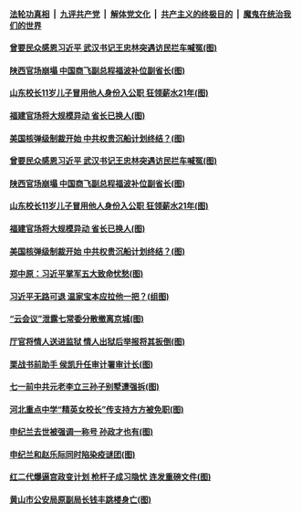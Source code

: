 ####  [法轮功真相](../../../../basic/blob/master/README.md?t=07041502) &nbsp;|&nbsp; [九评共产党](../../../../9ping.md/blob/master/README.md?t=07041502) &nbsp;|&nbsp; [解体党文化](../../../../jtdwh.md/blob/master/README.md?t=07041502)  &nbsp;|&nbsp; [共产主义的终极目的](../../../../gczydzjmd.md/blob/master/README.md?t=07041502) &nbsp;|&nbsp; [魔鬼在统治我们的世界](../../../../mgztzwmdsj.md/blob/master/README.md?t=07041502) 

#### [曾要民众感恩习近平 武汉书记王忠林突遇访民拦车喊冤(图)](../pages/p2/938566.md?t=07041502) 

#### [陕西官场崩塌 中国商飞副总程福波补位副省长(图)](../pages/p2/938549.md?t=07041502) 

#### [山东校长11岁儿子冒用他人身份入公职 狂领薪水21年(图)](../pages/p2/938546.md?t=07041502) 

#### [福建官场将大规模异动 省长已换人(图)](../pages/p2/938519.md?t=07041502) 


#### [美国核弹级制裁开始 中共权贵沉船计划终结？(图)](../pages/p2/938445.md?t=07041502) 

#### [曾要民众感恩习近平 武汉书记王忠林突遇访民拦车喊冤(图)](../pages/p2/938566.md?t=07041502) 


#### [陕西官场崩塌 中国商飞副总程福波补位副省长(图)](../pages/p2/938549.md?t=07041502) 

#### [山东校长11岁儿子冒用他人身份入公职 狂领薪水21年(图)](../pages/p2/938546.md?t=07041502) 

#### [福建官场将大规模异动 省长已换人(图)](../pages/p2/938519.md?t=07041502) 


#### [美国核弹级制裁开始 中共权贵沉船计划终结？(图)](../pages/p2/938445.md?t=07041502) 

#### [郑中原：习近平掌军五大致命忧愁(图)](../pages/p2/938389.md?t=07041502) 

#### [习近平无路可退 温家宝本应拉他一把？(组图)](../pages/p2/938336.md?t=07041502) 


#### [“云会议”泄露七常委分散撤离京城(图)](../pages/p2/938334.md?t=07041502) 

#### [厅官将情人送进监狱 情人出狱后举报将其扳倒(图)](../pages/p2/938321.md?t=07041502) 

#### [栗战书前助手 侯凯升任审计署审计长(图)](../pages/p2/938298.md?t=07041502) 

#### [七一前中共元老李立三孙子别墅遭强拆(图)](../pages/p2/938240.md?t=07041502) 

#### [河北重点中学“精英女校长”传支持方方被免职(图)](../pages/p2/938174.md?t=07041502) 

#### [申纪兰去世被强调一称号 孙政才也有(图)](../pages/p2/938182.md?t=07041502) 

#### [申纪兰和赵乐际同时陷染疫谜团(图)](../pages/p2/938173.md?t=07041502) 


#### [红二代爆逼宫政变计划 枪杆子成习隐忧 连发重磅文件(图)](../pages/p2/938106.md?t=07041502) 

#### [黄山市公安局原副局长钱丰跳楼身亡(图)](../pages/p2/938120.md?t=07041502) 

